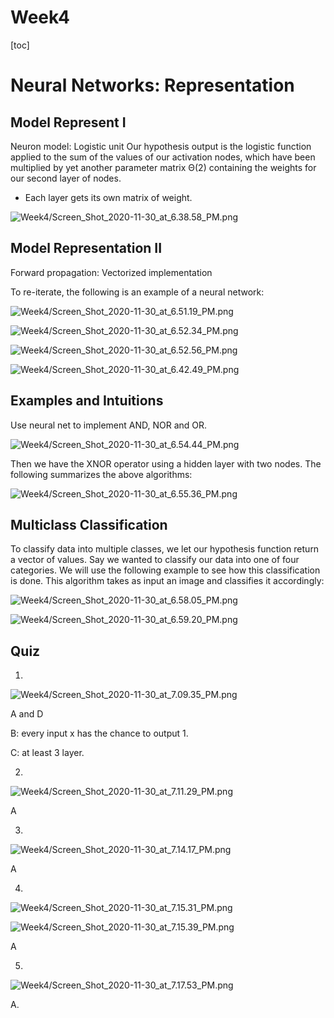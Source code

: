 # Week4

[toc]

# Neural Networks: Representation

## Model Represent I

Neuron model: Logistic unit
Our hypothesis output is the logistic function applied to the sum of the values of our activation nodes, which have been multiplied by yet another parameter matrix Θ(2) containing the weights for our second layer of nodes.

- Each layer gets its own matrix of weight.

![Week4/Screen_Shot_2020-11-30_at_6.38.58_PM.png](Week4/Screen_Shot_2020-11-30_at_6.38.58_PM.png)

## Model Representation II

Forward propagation: Vectorized implementation

To re-iterate, the following is an example of a neural network:

![Week4/Screen_Shot_2020-11-30_at_6.51.19_PM.png](Week4/Screen_Shot_2020-11-30_at_6.51.19_PM.png)

![Week4/Screen_Shot_2020-11-30_at_6.52.34_PM.png](Week4/Screen_Shot_2020-11-30_at_6.52.34_PM.png)

![Week4/Screen_Shot_2020-11-30_at_6.52.56_PM.png](Week4/Screen_Shot_2020-11-30_at_6.52.56_PM.png)

![Week4/Screen_Shot_2020-11-30_at_6.42.49_PM.png](Week4/Screen_Shot_2020-11-30_at_6.42.49_PM.png)

## Examples and Intuitions

Use neural net to implement AND, NOR and OR.

![Week4/Screen_Shot_2020-11-30_at_6.54.44_PM.png](Week4/Screen_Shot_2020-11-30_at_6.54.44_PM.png)

Then we have the XNOR operator using a hidden layer with two nodes. The following summarizes the above algorithms:

![Week4/Screen_Shot_2020-11-30_at_6.55.36_PM.png](Week4/Screen_Shot_2020-11-30_at_6.55.36_PM.png)

## Multiclass Classification

To classify data into multiple classes, we let our hypothesis function return a vector of values. Say we wanted to classify our data into one of four categories. We will use the following example to see how this classification is done. This algorithm takes as input an image and classifies it accordingly:

![Week4/Screen_Shot_2020-11-30_at_6.58.05_PM.png](Week4/Screen_Shot_2020-11-30_at_6.58.05_PM.png)

![Week4/Screen_Shot_2020-11-30_at_6.59.20_PM.png](Week4/Screen_Shot_2020-11-30_at_6.59.20_PM.png)

## Quiz

1.

![Week4/Screen_Shot_2020-11-30_at_7.09.35_PM.png](Week4/Screen_Shot_2020-11-30_at_7.09.35_PM.png)

A and D

B: every input x has the chance to output 1.

C: at least 3 layer.

2.

![Week4/Screen_Shot_2020-11-30_at_7.11.29_PM.png](Week4/Screen_Shot_2020-11-30_at_7.11.29_PM.png)

A

3.

![Week4/Screen_Shot_2020-11-30_at_7.14.17_PM.png](Week4/Screen_Shot_2020-11-30_at_7.14.17_PM.png)

A

4.

![Week4/Screen_Shot_2020-11-30_at_7.15.31_PM.png](Week4/Screen_Shot_2020-11-30_at_7.15.31_PM.png)

![Week4/Screen_Shot_2020-11-30_at_7.15.39_PM.png](Week4/Screen_Shot_2020-11-30_at_7.15.39_PM.png)

A

5.

![Week4/Screen_Shot_2020-11-30_at_7.17.53_PM.png](Week4/Screen_Shot_2020-11-30_at_7.17.53_PM.png)

A.